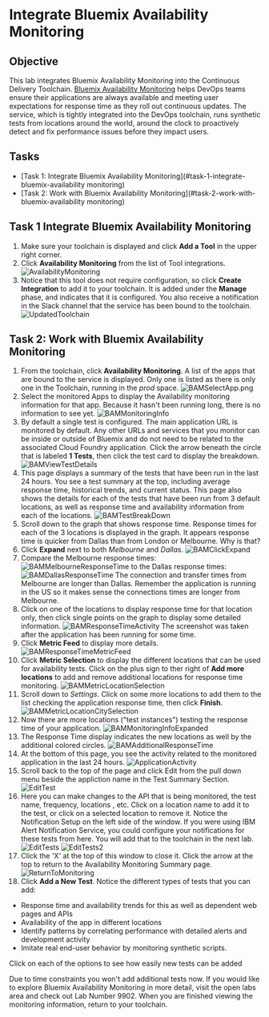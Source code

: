 # Integrate Bluemix Availability Monitoring

## Objective

This lab integrates Bluemix Availability Monitoring into the Continuous Delivery Toolchain. [Bluemix Availability Monitoring](https://console.ng.bluemix.net/docs/services/AvailabilityMonitoring/index.html) helps DevOps teams ensure their applications are always available and meeting user expectations for response time as they roll out continuous updates. The service, which is tightly integrated into the DevOps toolchain, runs synthetic tests from locations around the world, around the clock to proactively detect and fix performance issues before they impact users.

## Tasks
- [Task 1: Integrate Bluemix Availability Monitoring](#task-1-integrate-bluemix-availability monitoring)
- [Task 2: Work with Bluemix Availability Monitoring](#task-2-work-with-bluemix-availability monitoring)

## Task 1 Integrate Bluemix Availability Monitoring

1. Make sure your toolchain is displayed and click **Add a Tool** in the upper right corner.
2. Click **Availability Monitoring** from the list of Tool integrations.
![AvailabilityMonitoring](screenshots/AvailabilityMonitoring.png)
3. Notice that this tool does not require configuration, so click **Create Integration** to add it to your toolchain. It is added under the **Manage** phase, and indicates that it is configured. You also receive a notification in the Slack channel that the service has been bound to the toolchain. <br>
![UpdatedToolchain](screenshots/UpdatedToolchain.png)

## Task 2: Work with Bluemix Availability Monitoring

1. From the toolchain, click **Availability Monitoring**. A list of the apps that are bound to the service is displayed. Only one is listed as there is only one in the Toolchain, running in the _prod_ space.
![BAMSelectApp.png](screenshots/BAMSelectApp.png)
2. Select the monitored Apps to display the Availability monitoring information for that app. Because it hasn't been running long, there is no information to see yet.
![BAMMonitoringInfo](screenshots/BAMMonitoringInfo.png)
3. By default a single test is configured. The main application URL is monitored by default. Any other URLs and services that you monitor can be inside or outside of Bluemix and do not need to be related to the associated Cloud Foundry application. Click the arrow beneath the circle that is labeled **1 Tests**, then click the test card to display the breakdown.
![BAMViewTestDetails](screenshots/BAMViewTestDetails.png)
4. This page displays a summary of the tests that have been run in the last 24 hours. You see a test summary at the top, including average response time, historical trends, and current status. This page also shows the details for each of the tests that have been run from 3 default locations, as well as response time and availability information from each of the locations.
![BAMTestBreakDown](screenshots/BAMTestBreakdown.png)
5. Scroll down to the graph that shows response time. Response times for each of the 3 locations is displayed in the graph.    It appears response time is quicker from Dallas than from London or Melbourne.  Why is that?
6. Click **Expand** next to both _Melbourne_ and _Dallas_.
![BAMClickExpand](screenshots/BAMClickExpand.png)
7. Compare the Melbourne response times:
![BAMMelbourneResponseTime](screenshots/BAMMelbourneResponseTime.png)
to the Dallas response times:
![BAMDallasResponseTime](screenshots/BAMDallasResponseTime.png)
The connection and transfer times from Melbourne are longer than Dallas.  Remember the application is running in the US so it makes sense the connections times are longer from Melbourne.
8. Click on one of the locations to display response time for that location only, then click single points on the graph to display some detailed information.
![BAMResponseTimeActivity](screenshots/BAMResponseTimeSelection.png)
The screenshot was taken after the application has been running for some time.
9. Click **Metric Feed** to display more details.
![BAMResponseTimeMetricFeed](screenshots/BAMResponseTimeMetricFeed.png)
0. Click **Metric Selection** to display the different locations that can be used for availability tests. Click on the plus sign to ther right of **Add more locations** to add and remove additional locations for response time monitoring.
![BAMMetricLocationSelection](screenshots/BAMMetricLocationSelection.png)
1. Scroll down to _Settings_.  Click on some more locations to add them to the list checking the application response time, then click **Finish**.
![BAMMetricLocationCitySelection](screenshots/BAMMetricLocationCitySelection.png)
2. Now there are more locations ("test instances") testing the response time of your application.
![BAMMonitoringInfoExpanded](screenshots/BAMMonitoringInfoExpanded.png)
3. The Response Time display indicates the new locations as well by the additional colored circles.
![BAMAdditionalResponseTime](screenshots/BAMAdditionalResponseTime.png)
7. At the bottom of this page, you see the activity related to the monitored application in the last 24 hours.
   ![ApplicationActivity](screenshots/ApplicationActivity.png)
8. Scroll back to the top of the page and click Edit from the pull down menu beside the appliction name in the Test Summary Section.
   ![EditTest](screenshots/EditTest.png)
9. Here you can make changes to the API that is being monitored, the test name, frequency, locations , etc. Click on a location name to add it to the test, or click on a selected location to remove it. Notice the Notification Setup on the left side of the window. If you were using IBM Alert Notification Service, you could configure your notifications for these tests from here. You will add that to the toolchain in the next lab.
   ![EditTests](screenshots/EditTests.png)
   ![EditTests2](screenshots/EditTests2.png)
10. Click the 'X' at the top of this window to close it. Click the arrow at the top to return to the Availability Monitoring Summary page.
   ![ReturnToMonitoring](screenshots/ReturnToMonitoring.png)
11. Click **Add a New Test**. Notice the different types of tests that you can add:
  - Response time and availability trends for this as well as dependent web pages and APIs
  - Availability of the app in different locations
  - Identify patterns by correlating performance with detailed alerts and development activity
  - Imitate real end-user behavior by monitoring synthetic scripts.
  <p>Click on each of the options to see how easily new tests can be added

Due to time constraints you won't add additional tests now. If you would like to explore Bluemix Availability Monitoring in more detail, visit the open labs area and check out Lab Number 9902. When you are finished viewing the monitoring information, return to your toolchain.
